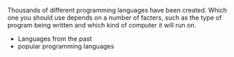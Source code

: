 Thousands of different programming languages have been created. Which one you should use depends on a number of facters, such as the type of program being written and which kind of computer it will run on.

- Languages from the past
- popular programming languages
